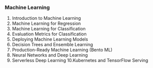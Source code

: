 ### Machine Learning
1. Introduction to Machine Learning
2. Machine Learning for Regression
3. Machine Learning for Classification
4. Evaluation Metrics for Classification
5. Deploying Machine Learning Models
6. Decision Trees and Ensemble Learning
7. Production-Ready Machine Learning (Bento ML)
8. Neural Networks and Deep Learning
9. Serverless Deep Learning
10.Kubernetes and TensorFlow Serving
